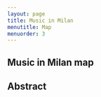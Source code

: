 ```yaml
---
layout: page
title: Music in Milan
menutitle: Map
menuorder: 3
---
```



## Music in Milan map

## Abstract
